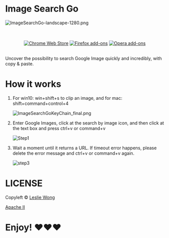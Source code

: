 # Image Search Go

![ImageSearchGo-landscape-1280.png](https://i.loli.net/2020/05/03/SLKfIsvX9ikBWry.png)

<p align="center">
  </br></br>
  <a href="https://chrome.google.com/webstore/detail/image-search-go/pmpogggmiaehmjempogkkklfckignfgl">
    <img src="https://i.loli.net/2020/07/04/6h5OLE48wzolUFk.png" alt="Chrome Web Store"></a>
  <a href="#image-search-go">
    <img src="https://i.loli.net/2020/07/04/4JM8Gkh92RCmFbu.png" alt="Firefox add-ons"></a>
  <a href="#image-search-go">
    <img src="https://i.loli.net/2020/07/04/9SWFjvkNafyu3Kq.png" alt="Opera add-ons">
</a>
  </br></br>
</p>

Uncover the possibility to search Google Image quickly and incredibly, with copy & paste.

# How it works

1. For win10: win+shift+s to clip an image, and for mac: shift+command+control+4

   ![ImageSearchGoKeyChain_final.png](https://i.loli.net/2020/05/03/QByDRJIYZwkLvOE.png)

2. Enter Google Images, click at the search by image icon, and then click at the text box and press ctrl+v or command+v

   ![Step1](https://i.loli.net/2020/05/03/Q7Lgxm9HAqJFX1b.png)

3. Wait a moment until it returns a URL. If timeout error happens, please delete the error message and ctrl+v or command+v again.

   ![step3](https://i.loli.net/2020/05/03/rbgj9sK2f4dTF7o.png)

# LICENSE

Copyleft © [Leslie Wong](https://github.com/Leslie-Wong-H)

[Apache II](./LICENSE)

# Enjoy! &#9829;&#9829;&#9829;

